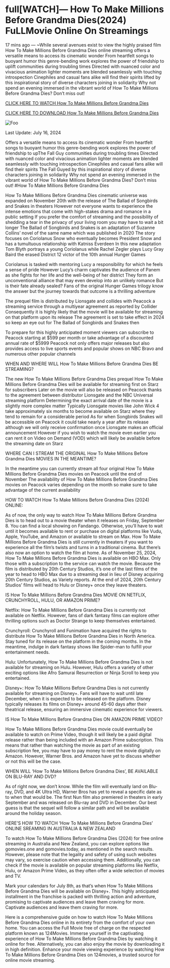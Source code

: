 # full[WATCH]— How To Make Millions Before Grandma Dies(2024) FuLLMovie Online On Streamings

17 mins ago — ~While several avenues exist to view the highly praised film How To Make Millions Before Grandma Dies online streaming offers a versatile means to access its cinematic wonder From heartfelt songs to buoyant humor this genre-bending work explores the power of friendship to uplift communities during troubling times Directed with nuanced color and vivacious animation lighter moments are blended seamlessly with touching introspection Cinephiles and casual fans alike will find their spirits lifted by this inspirational story of diverse characters joining in solidarity Why not spend an evening immersed in the vibrant world of How To Make Millions Before Grandma Dies? Don’t miss out!


[CLICK HERE TO WATCH How To Make Millions Before Grandma Dies](https://yeshq.biz/en/movie/1103621)

[CLICK HERE TO DOWNLOAD How To Make Millions Before Grandma Dies](https://yeshq.biz/en/movie/1103621)

<animated-image data-catalyst=""><a href="https://yeshq.biz/en/movie/1103621" rel="nofollow" data-target="animated-image.originalLink"><img src="https://camo.githubusercontent.com/917e6ed5c302499242165dcc02bdbce85c075fd21b35918eb9c0b771855261b8/68747470733a2f2f7374617469632e7769787374617469632e636f6d2f6d656469612f6232343966395f61646163386637306662336634356238383639313639366337376465313866337e6d76322e676966" alt="Foo" data-canonical-src="https://static.wixstatic.com/media/b249f9_adac8f70fb3f45b88691696c77de18f3~mv2.gif" style="max-width: 100%; display: inline-block;" data-target="animated-image.originalImage"></a>

Last Update: July 16, 2024

Offers a versatile means to access its cinematic wonder From heartfelt songs to buoyant humor this genre-bending work explores the power of friendship to upThe Fall Guy communities during troubling times Directed with nuanced color and vivacious animation lighter moments are blended seamlessly with touching introspection Cinephiles and casual fans alike will find their spirits The Fall Guyed by this inspirational story of diverse characters joining in solidarity Why not spend an evening immersed in the vibrant world of How To Make Millions Before Grandma Dies? Don’t miss out! #How To Make Millions Before Grandma Dies


How To Make Millions Before Grandma Dies cinematic universe was expanded on November 20th with the release of The Ballad of Songbirds and Snakes in theaters However not everyone wants to experience the intense emotions that come with high-stakes drama and romance in a public setting If you prefer the comfort of streaming and the possibility of shedding a tear in the privacy of your living room you may have to wait a bit longer The Ballad of Songbirds and Snakes is an adaptation of Suzanne Collins’ novel of the same name which was published in 2020 The story focuses on Coriolanus Snow who eventually becomes President Snow and has a tumultuous relationship with Katniss Everdeen In this new adaptation Tom Blyth portrays a young Coriolanus while Rachel Zegler plays Lucy Gray Baird the erased District 12 victor of the 10th annual Hunger Games

Coriolanus is tasked with mentoring Lucy a responsibility for which he feels a sense of pride However Lucy’s charm captivates the audience of Panem as she fights for her life and the well-being of her district They form an unconventional alliance that may even develop into an unlikely romance But is their fate already sealed? Fans of the original Hunger Games trilogy know the answer but the journey towards that outcome is a thrilling adventure

The prequel film is distributed by Lionsgate and collides with Peacock a streaming service through a multiyear agreement as reported by Collider Consequently it is highly likely that the movie will be available for streaming on that platform upon its release The agreement is set to take effect in 2024 so keep an eye out for The Ballad of Songbirds and Snakes then

To prepare for this highly anticipated moment viewers can subscribe to Peacock starting at $599 per month or take advantage of a discounted annual rate of $5999 Peacock not only offers major releases but also provides access to live sports events and popular shows on NBC Bravo and numerous other popular channels

WHEN AND WHERE WILL How To Make Millions Before Grandma Dies BE STREAMING?

The new How To Make Millions Before Grandma Dies prequel How To Make Millions Before Grandma Dies will be available for streaming first on Starz for subscribers Later on the movie will also be released on Peacock thanks to the agreement between distributor Lionsgate and the NBC Universal streaming platform Determining the exact arrival date of the movie is a slightly more complex matter Typically Lionsgate movies like John Wick 4 take approximately six months to become available on Starz where they tend to remain for a considerable period As for when Songbirds Snakes will be accessible on Peacock it could take nearly a year after its release although we will only receive confirmation once Lionsgate makes an official announcement However if you wish to watch the movie even earlier you can rent it on Video on Demand (VOD) which will likely be available before the streaming date on Starz

WHERE CAN I STREAM THE ORIGINAL How To Make Millions Before Grandma Dies MOVIES IN THE MEANTIME?

In the meantime you can currently stream all four original How To Make Millions Before Grandma Dies movies on Peacock until the end of November The availability of How To Make Millions Before Grandma Dies movies on Peacock varies depending on the month so make sure to take advantage of the current availability

HOW TO WATCH How To Make Millions Before Grandma Dies (2024) ONLINE:

As of now, the only way to watch How To Make Millions Before Grandma Dies is to head out to a movie theater when it releases on Friday, September 8. You can find a local showing on Fandango. Otherwise, you’ll have to wait until it becomes available to rent or purchase on digital platforms like Vudu, Apple, YouTube, and Amazon or available to stream on Max. How To Make Millions Before Grandma Dies is still currently in theaters if you want to experience all the film’s twists and turns in a traditional cinema. But there’s also now an option to watch the film at home. As of November 25, 2024, How To Make Millions Before Grandma Dies is available on HBO Max. Only those with a subscription to the service can watch the movie. Because the film is distributed by 20th Century Studios, it’s one of the last films of the year to head to HBO Max due to a streaming deal in lieu of Disney acquiring 20th Century Studios, as Variety reports. At the end of 2024, 20th Century Studios’ films will head to Hulu or Disney+ once they leave theaters.

IS How To Make Millions Before Grandma Dies MOVIE ON NETFLIX, CRUNCHYROLL, HULU, OR AMAZON PRIME?

Netflix: How To Make Millions Before Grandma Dies is currently not available on Netflix. However, fans of dark fantasy films can explore other thrilling options such as Doctor Strange to keep themselves entertained.

Crunchyroll: Crunchyroll and Funimation have acquired the rights to distribute How To Make Millions Before Grandma Dies in North America. Stay tuned for its release on the platform in the coming months. In the meantime, indulge in dark fantasy shows like Spider-man to fulfill your entertainment needs.

Hulu: Unfortunately, How To Make Millions Before Grandma Dies is not available for streaming on Hulu. However, Hulu offers a variety of other exciting options like Afro Samurai Resurrection or Ninja Scroll to keep you entertained.

Disney+: How To Make Millions Before Grandma Dies is not currently available for streaming on Disney+. Fans will have to wait until late December, when it is expected to be released on the platform. Disney typically releases its films on Disney+ around 45-60 days after their theatrical release, ensuring an immersive cinematic experience for viewers.

IS How To Make Millions Before Grandma Dies ON AMAZON PRIME VIDEO?

How To Make Millions Before Grandma Dies movie could eventually be available to watch on Prime Video, though it will likely be a paid digital release rather than being included with an Amazon Prime subscription. This means that rather than watching the movie as part of an existing subscription fee, you may have to pay money to rent the movie digitally on Amazon. However, Warner Bros. and Amazon have yet to discuss whether or not this will be the case.

WHEN WILL ‘How To Make Millions Before Grandma Dies’, BE AVAILABLE ON BLU-RAY AND DVD?

As of right now, we don’t know. While the film will eventually land on Blu-ray, DVD, and 4K Ultra HD, Warner Bros has yet to reveal a specific date as to when that would be. The first Nun film also premiered in theaters in early September and was released on Blu-ray and DVD in December. Our best guess is that the sequel will follow a similar path and will be available around the holiday season.

HERE’S HOW TO WATCH ‘How To Make Millions Before Grandma Dies’ ONLINE SREAMING IN AUSTRALIA & NEW ZEALAND

To watch How To Make Millions Before Grandma Dies (2024) for free online streaming in Australia and New Zealand, you can explore options like gomovies.one and gomovies.today, as mentioned in the search results. However, please note that the legality and safety of using such websites may vary, so exercise caution when accessing them. Additionally, you can check if the movie is available on popular streaming platforms like Netflix, Hulu, or Amazon Prime Video, as they often offer a wide selection of movies and TV.

Mark your calendars for July 8th, as that’s when How To Make Millions Before Grandma Dies will be available on Disney+. This highly anticipated installment in the franchise is packed with thrilling action and adventure, promising to captivate audiences and leave them craving for more. Captivate audiences and leave them craving for more.

Here is a comprehensive guide on how to watch How To Make Millions Before Grandma Dies online in its entirety from the comfort of your own home. You can access the Full Movie free of charge on the respected platform known as 124Movies. Immerse yourself in the captivating experience of How To Make Millions Before Grandma Dies by watching it online for free. Alternatively, you can also enjoy the movie by downloading it in high definition. Enhance your movie viewing experience by watching How To Make Millions Before Grandma Dies on 124movies, a trusted source for online movie streaming.
